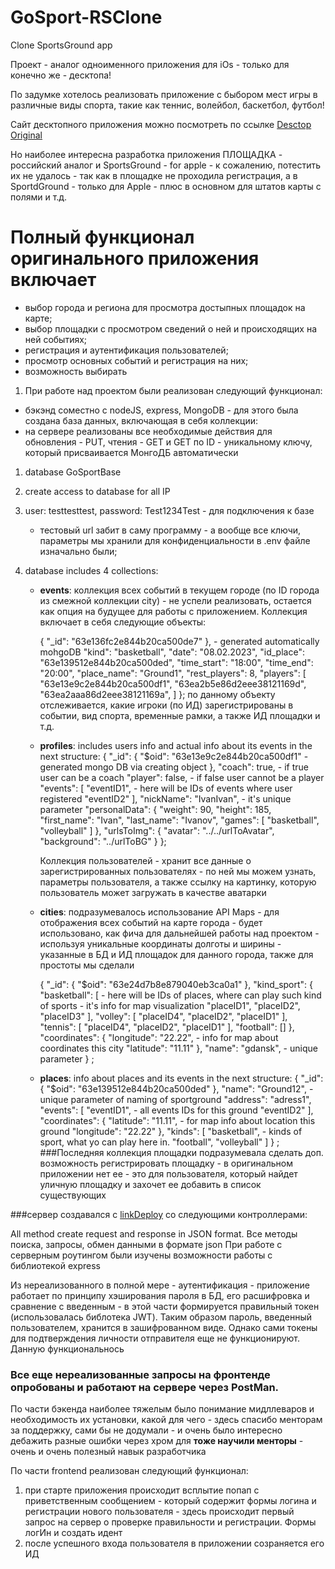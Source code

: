 # GoSport-RSClone

Clone SportsGround app

Проект - аналог одноименного приложения для iOs - только для конечно же - десктопа!

По задумке хотелось реализовать приложение с быбором мест игры в различные виды спорта, такие как теннис, волейбол, баскетбол, футбол!

Сайт десктопного приложения можно посмотреть по ссылке [Desctop Original](https://splo.team/)

Но наиболее интересна разработка приложения ПЛОЩАДКА - российский аналог и SportsGround - for apple - к сожалению, потестить их не удалось - так как в площадке не проходила регистрация, а в SportdGround - только для Apple - плюс в основном для штатов карты с полями и т.д.

# Полный функционал оригинального приложения включает

- выбор города и региона для просмотра достыпных площадок на карте;
- выбор площадки с просмотром сведений о ней и происходящих на ней событиях;
- регистрация и аутентификация пользователей;
- просмотр основных событий и регистрация на них;
- возможность выбирать

1. При работе над проектом были реализован следующий функционал:

- бэкэнд соместно с nodeJS, express, MongoDB - для этого была создана база данных, включающая в себя коллекции:
- на сервере реализованы все необходимые действия для обновления - PUT, чтения - GET и GET по ID - уникальному ключу, который присваивается МонгоДБ автоматически

1. database GoSportBase
2. create access to database for all IP
3. user: testtesttest, password: Test1234Test - для подключения к базе
   - тестовый url забит в саму программу - а вообще все ключи, параметры мы хранили для конфиденциальности в .env файле изначально были;
4. database includes 4 collections:

   - **events**: коллекция всех событий в текущем городе (по ID города из смежной коллекции city) - не успели реализовать, остается как опция на будущее для работы с приложением.
     Коллекция включает в себя следующие объекты:

     {
     "\_id": "63e136fc2e844b20ca500de7"
     }, - generated automatically mohgoDB
     "kind": "basketball",
     "date": "08.02.2023",
     "id_place": "63e139512e844b20ca500ded",
     "time_start": "18:00",
     "time_end": "20:00",
     "place_name": "Ground1",
     "rest_players": 8,
     "players": [
     "63e13e9c2e844b20ca500df1",
     "63ea2b5e86d2eee38121169d",
     "63ea2aaa86d2eee38121169a",
     ]
     };
     по данному объекту отслеживается, какие игроки (по ИД) зарегистрированы в событии, вид спорта, временные рамки, а также ИД площадки и т.д.

   - **profiles**: includes users info and actual info about its events in the next structure:
     {
     "\_id": {
     "$oid": "63e13e9c2e844b20ca500df1" - generated mongo DB via creating object
     },
     "coach": true, - if true user can be a coach
     "player": false, - if false user cannot be a player
     "events": [
     "eventID1", - here will be IDs of events where user registered
     "eventID2"
     ],
     "nickName": "IvanIvan", - it's unique parameter
     "personalData": {
     "weight": 90,
     "height": 185,
     "first_name": "Ivan",
     "last_name": "Ivanov",
     "games": [
     "basketball",
     "volleyball"
     ]
     },
     "urlsToImg": {
     "avatar": "../../urlToAvatar",
     "background": "../urlToBG"
     }
     };

     Коллекция пользователей - хранит все данные о зарегистрированных пользователях - по ней мы можем узнать, параметры пользователя, а также ссылку на картинку, которую пользователь может загружать в качестве аватарки

   - **cities**: подразумевалось использование API Maps - для отображения всех событий на карте города - будет использовано, как фича для дальнейшей работы над проектом - используя уникальные координаты долготы и ширины - указанные в БД и ИД площадок для данного города, также для простоты мы сделали

     {
     "\_id": {
     "$oid": "63e24d7b8e879040eb3ca0a1"
     },
     "kind_sport": {
     "basketball": [ - here will be IDs of places, where can play such kind of sports - it's info for map visualization
     "placeID1",
     "placeID2",
     "placeID3"
     ],
     "volley": [
     "placeID4",
     "placeID2",
     "placeID1"
     ],
     "tennis": [
     "placeID4",
     "placeID2",
     "placeID1"
     ],
     "football": []
     },
     "coordinates": {
     "longitude": "22.22", - info for map about coordinates this city
     "latitude": "11.11"
     },
     "name": "gdansk", - unique parameter
     }
     ;

   - **places**: info about places and its events in the next structure:
     {
     "\_id": {
     "$oid": "63e139512e844b20ca500ded"
     },
     "name": "Ground12", - unique parameter of naming of sportground
     "address": "adress1",
     "events": [
     "eventID1", - all events IDs for this ground
     "eventID2"
     ],
     "coordinates": {
     "latitude": "11.11", - for map info about location this ground
     "longitude": "22.22"
     },
     "kinds": [
     "basketball", - kinds of sport, what yo can play here in.
     "football",
     "volleyball"
     ]
     } ;
     ###Последняя коллекция площадки подразумевала сделать доп. возможность регистрировать площадку - в оригинальном приложении нет ее - это для пользователя, который найдет уличную площадку и захочет ее добавить в список существующих

###сервер создавался с [linkDeploy](https://go-sport-app-clone.onrender.com) со следующими контроллерами:

All method create request and response in JSON format. Все методы поиска, запросы, обмен данными в формате json
При работе с серверным роутингом были изучены возможности работы с библиотекой express

Из нереализованного в полной мере - аутентификация - приложение работает по принципу хэширования пароля в БД, его расшифровка и сравнение с введенным - в этой части формируется правильный токен (использовалась библотека JWT).
Таким образом пароль, введенный пользователем, хранится в зашифрованном виде. Однако сами токены для подтверждения личности отправителя еще не функционируют. Данную функциональнось

### Все еще нереализованные запросы на фронтенде опробованы и работают на сервере через PostMan.

По части бэкенда наиболее тяжелым было понимание мидллеваров и необходимость их установки, какой для чего - здесь спасибо менторам за поддержку, сами бы не додумали - и очень было интересно дебажить разные ошибки через хром для **тоже научили менторы** - очень и очень полезный навык разработчика

По части frontend реализован следующий функционал:

1. при старте приложения происходит всплытие попап с приветственным сообщением - который содержит формы логина и регистрации нового пользователя - здесь происходит первый запрос на сервер о проверке правильности и регистрации. Формы логИн и создать идент
2. после успешного входа пользователя в приложении созраняется его ИД
